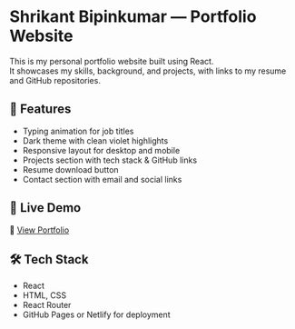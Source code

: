 # Shrikant Bipinkumar — Portfolio Website

This is my personal portfolio website built using React.  
It showcases my skills, background, and projects, with links to my resume and GitHub repositories.

## 📌 Features

- Typing animation for job titles
- Dark theme with clean violet highlights
- Responsive layout for desktop and mobile
- Projects section with tech stack & GitHub links
- Resume download button
- Contact section with email and social links

## 🚀 Live Demo

🔗 [View Portfolio](https://shrikantbk06.github.io/portfolio-website/)  

## 🛠️ Tech Stack

- React
- HTML, CSS
- React Router
- GitHub Pages or Netlify for deployment
